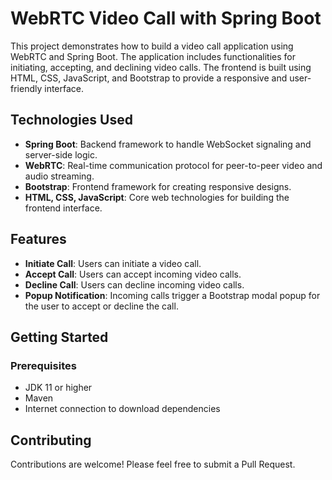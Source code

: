 # WebRTC Video Call with Spring Boot

This project demonstrates how to build a video call application using WebRTC and Spring Boot. The application includes functionalities for initiating, accepting, and declining video calls. The frontend is built using HTML, CSS, JavaScript, and Bootstrap to provide a responsive and user-friendly interface.

## Technologies Used

- **Spring Boot**: Backend framework to handle WebSocket signaling and server-side logic.
- **WebRTC**: Real-time communication protocol for peer-to-peer video and audio streaming.
- **Bootstrap**: Frontend framework for creating responsive designs.
- **HTML, CSS, JavaScript**: Core web technologies for building the frontend interface.

## Features

- **Initiate Call**: Users can initiate a video call.
- **Accept Call**: Users can accept incoming video calls.
- **Decline Call**: Users can decline incoming video calls.
- **Popup Notification**: Incoming calls trigger a Bootstrap modal popup for the user to accept or decline the call.

## Getting Started

### Prerequisites

- JDK 11 or higher
- Maven
- Internet connection to download dependencies


## Contributing

Contributions are welcome! Please feel free to submit a Pull Request.
